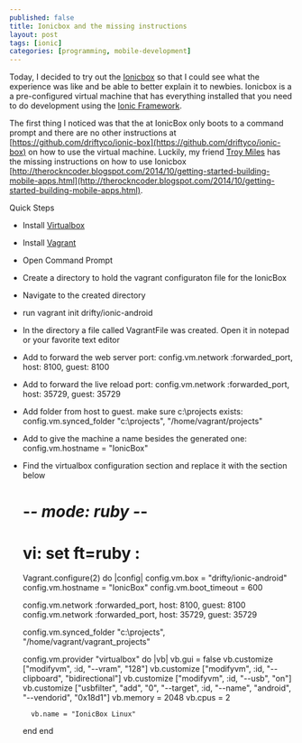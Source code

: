 ```yaml
---
published: false
title: Ionicbox and the missing instructions
layout: post
tags: [ionic]
categories: [programming, mobile-development]
---
```


Today, I decided to try out the [Ionicbox](https://github.com/driftyco/ionic-box) so that I could see what the experience was like and be able to better explain it to newbies.  Ionicbox is a a pre-configured virtual machine that has everything installed that you need to do development using the [Ionic Framework](http://www.ionicframework.com/).

The first thing I noticed was that the at IonicBox only boots to a command prompt and there are no other instructions at [https://github.com/driftyco/ionic-box](https://github.com/driftyco/ionic-box) on how to use the virtual machine.  Luckily, my friend [Troy Miles](https://twitter.com/therockncoder) has the missing instructions on how to use Ionicbox  [http://therockncoder.blogspot.com/2014/10/getting-started-building-mobile-apps.html](http://therockncoder.blogspot.com/2014/10/getting-started-building-mobile-apps.html).  

Quick Steps
- Install [Virtualbox](http://www.virtualbox.org)
- Install [Vagrant](http://www.vagrantup.com)
- Open Command Prompt
- Create a directory to hold the vagrant configuraton file for the IonicBox
- Navigate to the created directory
- run vagrant init drifty/ionic-android
- In the directory a file called VagrantFile was created.  Open it in notepad or your favorite text editor
- Add to forward the web server port: config.vm.network :forwarded_port, host: 8100, guest: 8100
- Add to forward the live reload port: config.vm.network :forwarded_port, host: 35729, guest: 35729
- Add folder from host to guest.  make sure c:\projects exists: config.vm.synced_folder "c:\\projects", "/home/vagrant/projects"
- Add to give the machine a name besides the generated one: config.vm.hostname = "IonicBox"
- Find the virtualbox configuration section and replace it with the section below 


	# -*- mode: ruby -*-
	# vi: set ft=ruby :
	
	Vagrant.configure(2) do |config|
	config.vm.box = "drifty/ionic-android"
	config.vm.hostname = "IonicBox"
	config.vm.boot_timeout = 600
	
	config.vm.network :forwarded_port, host: 8100, guest: 8100
	config.vm.network :forwarded_port, host: 35729, guest: 35729
	
	config.vm.synced_folder "c:\\projects", "/home/vagrant/vagrant_projects"
	
	config.vm.provider "virtualbox" do |vb|
		vb.gui = false
		vb.customize ["modifyvm", :id, "--vram", "128"]
		vb.customize ["modifyvm", :id, "--clipboard", "bidirectional"]
		vb.customize ["modifyvm", :id, "--usb", "on"]
		vb.customize ["usbfilter", "add", "0", "--target", :id, "--name", "android", "--vendorid", "0x18d1"]
		vb.memory = 2048
		vb.cpus = 2	 
		
		vb.name = "IonicBox Linux"
	
	end
	end
	
	
	
